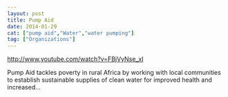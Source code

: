 ```yaml
---
layout: post
title: Pump Aid
date: 2014-01-29
cat: ["pump aid","Water","water pumping"]
tag: ["Organizations"]
---
```


http://www.youtube.com/watch?v=FBjVyNse_xI  

Pump Aid tackles poverty in rural Africa by working with local communities to establish sustainable supplies of clean water for improved health and increased...